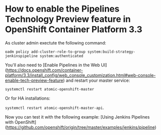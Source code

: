 # How to enable the Pipelines Technology Preview feature in OpenShift Container Platform 3.3

As cluster admin exectute the following command:

`oadm policy add-cluster-role-to-group system:build-strategy-jenkinspipeline system:authenticated`

You'll also need to [Enable Pipelines in the Web UI] (https://docs.openshift.com/container-platform/3.3/install_config/web_console_customization.html#web-console-enable-tech-preview-feature) and restart your master service:

```systemctl restart atomic-openshift-master``` 

Or for HA installations:

```systemctl restart atomic-openshift-master-api```.


Now you can test it with the following example: [Using Jenkins Pipelines with OpenShift] (https://github.com/openshift/origin/tree/master/examples/jenkins/pipeline)
 

